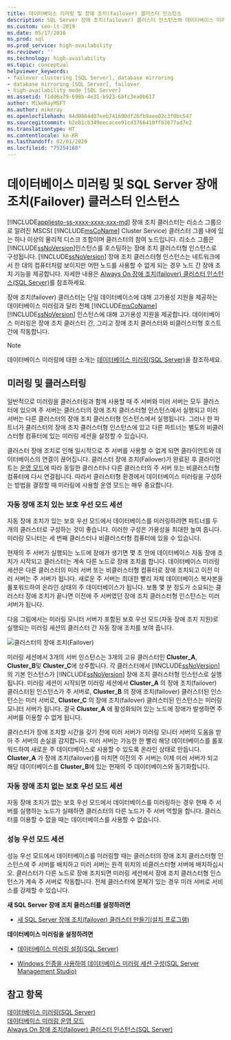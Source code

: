 ```yaml
---
title: 데이터베이스 미러링 및 장애 조치(failover) 클러스터 인스턴스
description: SQL Server 장애 조치(failover) 클러스터 인스턴스와 데이터베이스 미러링 결합에 대해 알아봅니다.
ms.custom: seo-lt-2019
ms.date: 05/17/2016
ms.prod: sql
ms.prod_service: high-availability
ms.reviewer: ''
ms.technology: high-availability
ms.topic: conceptual
helpviewer_keywords:
- failover clustering [SQL Server], database mirroring
- database mirroring [SQL Server], failover
- high-availability mode [SQL Server]
ms.assetid: f1dd6a79-698b-4e31-b923-6bfc3ea0b617
author: MikeRayMSFT
ms.author: mikeray
ms.openlocfilehash: 04d0864d07eeb741690df26fb9aee02c3f0bc547
ms.sourcegitcommit: b2e81cb349eecacee91cd3766410ffb3677ad7e2
ms.translationtype: HT
ms.contentlocale: ko-KR
ms.lasthandoff: 02/01/2020
ms.locfileid: "75254168"
---
```

# <a name="database-mirroring-and-sql-server-failover-cluster-instances"></a>데이터베이스 미러링 및 SQL Server 장애 조치(Failover) 클러스터 인스턴스
[!INCLUDE[appliesto-ss-xxxx-xxxx-xxx-md](../../includes/appliesto-ss-xxxx-xxxx-xxx-md.md)]
  장애 조치 클러스터는 리소스 그룹으로 알려진 MSCS( [!INCLUDE[msCoName](../../includes/msconame-md.md)] Cluster Service) 클러스터 그룹 내에 있는 하나 이상의 물리적 디스크 조합이며 클러스터의 참여 노드입니다. 리소스 그룹은 [!INCLUDE[ssNoVersion](../../includes/ssnoversion-md.md)]인스턴스를 호스팅하는 장애 조치 클러스터형 인스턴스로 구성됩니다. [!INCLUDE[ssNoVersion](../../includes/ssnoversion-md.md)] 장애 조치 클러스터형 인스턴스는 네트워크에서 한 대의 컴퓨터처럼 보이지만 어떤 노드를 사용할 수 없게 되는 경우 노드 간 장애 조치 기능을 제공합니다. 자세한 내용은 [Always On 장애 조치(failover) 클러스터 인스턴스&#40;SQL Server&#41;](../../sql-server/failover-clusters/windows/always-on-failover-cluster-instances-sql-server.md)를 참조하세요.  
  
 장애 조치(failover) 클러스터는 단일 데이터베이스에 대해 고가용성 지원을 제공하는 데이터베이스 미러링과 달리 전체 [!INCLUDE[msCoName](../../includes/msconame-md.md)] [!INCLUDE[ssNoVersion](../../includes/ssnoversion-md.md)] 인스턴스에 대해 고가용성 지원을 제공합니다. 데이터베이스 미러링은 장애 조치 클러스터 간, 그리고 장애 조치 클러스터와 비클러스터형 호스트 간에 작동합니다.  
  
> [!NOTE]  
>  데이터베이스 미러링에 대한 소개는 [데이터베이스 미러링&#40;SQL Server&#41;](../../database-engine/database-mirroring/database-mirroring-sql-server.md)을 참조하세요.  
  
## <a name="mirroring-and-clustering"></a>미러링 및 클러스터링  
 일반적으로 미러링을 클러스터링과 함께 사용할 때 주 서버와 미러 서버는 모두 클러스터에 있으며 주 서버는 클러스터의 장애 조치 클러스터형 인스턴스에서 실행되고 미러 서버는 다른 클러스터의 장애 조치 클러스터형 인스턴스에서 실행됩니다. 그러나 한 파트너가 클러스터의 장애 조치 클러스터형 인스턴스에 있고 다른 파트너는 별도의 비클러스터형 컴퓨터에 있는 미러링 세션을 설정할 수 있습니다.  
  
 클러스터 장애 조치로 인해 일시적으로 주 서버를 사용할 수 없게 되면 클라이언트와 데이터베이스의 연결이 끊어집니다. 클러스터 장애 조치(Failover)가 완료된 후 클라이언트는 [운영 모드](../../database-engine/database-mirroring/database-mirroring-operating-modes.md)에 따라 동일한 클러스터나 다른 클러스터의 주 서버 또는 비클러스터형 컴퓨터에 다시 연결됩니다. 따라서 클러스터형 환경에서 데이터베이스 미러링을 구성하는 방법을 결정할 때 미러링에 사용할 운영 모드는 매우 중요합니다.  
  
### <a name="high-safety-mode-session-with-automatic-failover"></a>자동 장애 조치 있는 보호 우선 모드 세션  
 자동 장애 조치가 있는 보호 우선 모드에서 데이터베이스를 미러링하려면 파트너를 두 개의 클러스터로 구성하는 것이 좋습니다. 이러한 구성은 가용성을 최대한 높여 줍니다. 미러링 모니터는 세 번째 클러스터나 비클러스터형 컴퓨터에 있을 수 있습니다.  
  
 현재의 주 서버가 실행되는 노드에 장애가 생기면 몇 초 안에 데이터베이스 자동 장애 조치가 시작되고 클러스터는 계속 다른 노드로 장애 조치를 합니다. 데이터베이스 미러링 세션은 다른 클러스터의 미러 서버 또는 비클러스터형 컴퓨터로 장애 조치되고 이전 미러 서버는 주 서버가 됩니다. 새로운 주 서버는 최대한 빨리 자체 데이터베이스 복사본을 롤포워드하여 온라인 상태의 주 데이터베이스가 됩니다. 보통 몇 분 정도가 소요되는 클러스터 장애 조치가 끝나면 이전에 주 서버였던 장애 조치 클러스터형 인스턴스는 미러 서버가 됩니다.  
  
 다음 그림에서는 미러링 모니터 서버가 포함된 보호 우선 모드(자동 장애 조치 지원)로 실행되는 미러링 세션의 클러스터 간 자동 장애 조치를 보여 줍니다.  
  
 ![클러스터의 장애 조치(Failover)](../../database-engine/database-mirroring/media/dbm-and-failover-clustering.gif "클러스터의 장애 조치(Failover)")  
  
 미러링 세션에서 3개의 서버 인스턴스는 3개의 고유 클러스터인 **Cluster_A**, **Cluster_B**및 **Cluster_C**에 상주합니다. 각 클러스터에서 [!INCLUDE[ssNoVersion](../../includes/ssnoversion-md.md)] 의 기본 인스턴스가 [!INCLUDE[ssNoVersion](../../includes/ssnoversion-md.md)] 장애 조치 클러스터형 인스턴스로 실행됩니다. 미러링 세션이 시작되면 미러링 세션에서 **Cluster_A** 의 장애 조치(failover) 클러스터된 인스턴스가 주 서버로, **Cluster_B** 의 장애 조치(failover) 클러스터된 인스턴스는 미러 서버로, **Cluster_C** 의 장애 조치(failover) 클러스터된 인스턴스는 미러링 모니터 서버가 됩니다. 결국 **Cluster_A** 에 활성화되어 있는 노드에 장애가 발생하면 주 서버를 이용할 수 없게 됩니다.  
  
 클러스터가 장애 조치할 시간을 갖기 전에 미러 서버가 미러링 모니터 서버의 도움을 받아 주 서버의 손실을 감지합니다. 미러 서버는 가능한 한 빨리 해당 데이터베이스를 롤포워드하여 새로운 주 데이터베이스로 사용할 수 있도록 온라인 상태로 만듭니다. **Cluster_A** 가 장애 조치(failover)를 마치면 이전의 주 서버는 이제 미러 서버가 되고 해당 데이터베이스를 **Cluster_B**에 있는 현재의 주 데이터베이스와 동기화합니다.  
  
### <a name="high-safety-mode-session-without-automatic-failover"></a>자동 장애 조치 없는 보호 우선 모드 세션  
 자동 장애 조치가 없는 보호 우선 모드에서 데이터베이스를 미러링하는 경우 현재 주 서버를 실행하는 노드가 실패하면 클러스터의 다른 노드가 주 서버 역할을 합니다. 클러스터를 이용할 수 없을 때는 데이터베이스를 사용할 수 없습니다.  
  
### <a name="high-performance-mode-session"></a>성능 우선 모드 세션  
 성능 우선 모드에서 데이터베이스를 미러링할 때는 클러스터의 장애 조치 클러스터형 인스턴스에 주 서버를 배치하고 미러 서버는 원격 위치의 비클러스터형 서버에 배치하십시오. 클러스터가 다른 노드로 장애 조치되면 미러링 세션에서 장애 조치 클러스터형 인스턴스가 계속 주 서버로 작동합니다. 전체 클러스터에 문제가 있는 경우 미러 서버로 서비스를 강제할 수 있습니다.  
  
 **새 SQL Server 장애 조치 클러스터를 설정하려면**  
  
-   [새 SQL Server 장애 조치(failover) 클러스터 만들기&#40;설치 프로그램&#41;](../../sql-server/failover-clusters/install/create-a-new-sql-server-failover-cluster-setup.md)  
  
 **데이터베이스 미러링을 설정하려면**  
  
-   [데이터베이스 미러링 설정&#40;SQL Server&#41;](../../database-engine/database-mirroring/setting-up-database-mirroring-sql-server.md)  
  
-   [Windows 인증을 사용하여 데이터베이스 미러링 세션 구성&#40;SQL Server Management Studio&#41;](../../database-engine/database-mirroring/establish-database-mirroring-session-windows-authentication.md)  
  
## <a name="see-also"></a>참고 항목  
 [데이터베이스 미러링&#40;SQL Server&#41;](../../database-engine/database-mirroring/database-mirroring-sql-server.md)   
 [데이터베이스 미러링 운영 모드](../../database-engine/database-mirroring/database-mirroring-operating-modes.md)   
 [Always On 장애 조치(failover) 클러스터 인스턴스&#40;SQL Server&#41;](../../sql-server/failover-clusters/windows/always-on-failover-cluster-instances-sql-server.md)  
  
  
